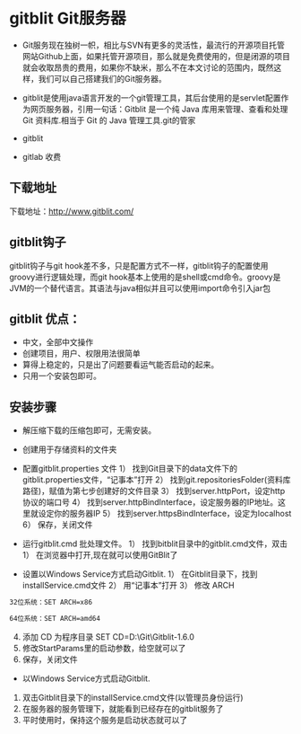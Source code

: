 # gitblit Git服务器
* Git服务现在独树一帜，相比与SVN有更多的灵活性，最流行的开源项目托管网站Github上面，如果托管开源项目，那么就是免费使用的，但是闭源的项目就会收取昂贵的费用，如果你不缺米，那么不在本文讨论的范围内，既然这样，我们可以自己搭建我们的Git服务器。
* gitblit是使用java语言开发的一个git管理工具，其后台使用的是servlet配置作为网页服务器，引用一句话：Gitblit 是一个纯 Java 库用来管理、查看和处理 Git 资料库.相当于 Git 的 Java 管理工具.git的管家

* gitblit
* gitlab 收费

## 下载地址

下载地址：http://www.gitblit.com/

## gitblit钩子
gitblit钩子与git hook差不多，只是配置方式不一样，gitblit钩子的配置使用groovy进行逻辑处理，而git hook基本上使用的是shell或cmd命令。groovy是JVM的一个替代语言。其语法与java相似并且可以使用import命令引入jar包

## gitblit 优点：
* 中文，全部中文操作
* 创建项目，用户、权限用法很简单
* 算得上稳定的，只是出了问题要看运气能否启动的起来。
* 只用一个安装包即可。

## 安装步骤

* 解压缩下载的压缩包即可，无需安装。
* 创建用于存储资料的文件夹
* 配置gitblit.properties 文件
1） 找到Git目录下的data文件下的gitblit.properties文件，“记事本”打开
2） 找到git.repositoriesFolder(资料库路径)，赋值为第七步创建好的文件目录
3） 找到server.httpPort，设定http协议的端口号
4） 找到server.httpBindInterface，设定服务器的IP地址。这里就设定你的服务器IP
5） 找到server.httpsBindInterface，设定为localhost
6） 保存，关闭文件

* 运行gitblit.cmd 批处理文件。
1） 找到bitblit目录中的gitblit.cmd文件，双击
1） 在浏览器中打开,现在就可以使用GitBlit了


* 设置以Windows Service方式启动Gitblit.
1） 在Gitblit目录下，找到installService.cmd文件
2） 用“记事本”打开
3） 修改 ARCH

```xml
32位系统：SET ARCH=x86

64位系统：SET ARCH=amd64
```
4) 添加 CD 为程序目录
SET CD=D:\Git\Gitblit-1.6.0
5) 修改StartParams里的启动参数，给空就可以了
6) 保存，关闭文件


* 以Windows Service方式启动Gitblit.

1) 双击Gitblit目录下的installService.cmd文件(以管理员身份运行)
2) 在服务器的服务管理下，就能看到已经存在的gitblit服务了
3) 平时使用时，保持这个服务是启动状态就可以了

